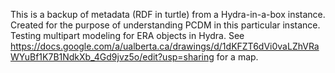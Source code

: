 This is a backup of metadata (RDF in turtle) from a Hydra-in-a-box instance. Created for the purpose of understanding PCDM in this particular instance. Testing multipart modeling for ERA objects in Hydra. See https://docs.google.com/a/ualberta.ca/drawings/d/1dKFZT6dVi0vaLZhVRaWYuBf1K7B1NdkXb_4Gd9jvz5o/edit?usp=sharing for a map.